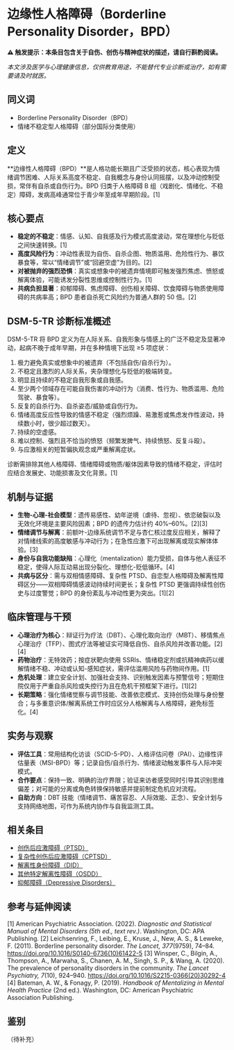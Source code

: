 # 边缘性人格障碍（Borderline Personality Disorder，BPD）

**⚠ 触发提示：本条目包含关于自伤、创伤与精神症状的描述，请自行斟酌阅读。**

_本文涉及医学与心理健康信息，仅供教育用途，不能替代专业诊断或治疗，如有需要请及时就医。_

## 同义词

- Borderline Personality Disorder（BPD）
- 情绪不稳定型人格障碍（部分国际分类使用）

## 定义

**边缘性人格障碍（BPD）**是人格功能长期且广泛受损的状态，核心表现为情绪调节困难、人际关系高度不稳定、自我概念与身份认同摇摆，以及冲动控制受损，常伴有自杀或自伤行为。BPD 归类于人格障碍 B 组（戏剧化、情绪化、不稳定）障碍，发病高峰通常位于青少年至成年早期阶段。[1]

## 核心要点

- **稳定的不稳定**：情感、认知、自我感及行为模式高度波动，常在理想化与贬低之间快速转换。[1]
- **高度风险行为**：冲动性表现为自伤、自杀企图、物质滥用、危险性行为、暴饮暴食等，常以“情绪调节”或“回避空虚”为目的。[2]
- **对被抛弃的强烈恐惧**：真实或想象中的被遗弃情境即可触发强烈焦虑、愤怒或解离体验，可能诱发分裂性思维或控制性行为。[1]
- **共病负担显著**：抑郁障碍、焦虑障碍、创伤相关障碍、饮食障碍与物质使用障碍的共病率高；BPD 患者自杀死亡风险约为普通人群的 50 倍。[2]

## DSM-5-TR 诊断标准概述

DSM-5-TR 将 BPD 定义为在人际关系、自我形象与情感上的广泛不稳定及显著冲动，起病不晚于成年早期，并在多种情境下出现 ≥5 项症状：

1. 极力避免真实或想象中的被遗弃（不包括自伤/自杀行为）。
2. 不稳定且激烈的人际关系，夹杂理想化与贬低的极端转变。
3. 明显且持续的不稳定自我形象或自我感。
4. 至少两个领域存在可能自我伤害的冲动行为（消费、性行为、物质滥用、危险驾驶、暴食等）。
5. 反复的自杀行为、自杀姿态/威胁或自伤行为。
6. 情绪高度反应性导致的情感不稳定（强烈烦躁、易激惹或焦虑发作性波动，持续数小时，很少超过数天）。
7. 持续的空虚感。
8. 难以控制、强烈且不恰当的愤怒（频繁发脾气、持续愤怒、反复斗殴）。
9. 与应激相关的短暂偏执观念或严重解离症状。

诊断需排除其他人格障碍、情绪障碍或物质/躯体因素导致的情绪不稳定，评估时应结合发展史、功能损害及文化背景。[1]

## 机制与证据

- **生物-心理-社会模型**：遗传易感性、幼年逆境（虐待、忽视）、依恋破裂以及无效化环境是主要风险因素；BPD 的遗传力估计约 40%–60%。[2][3]
- **情绪调节与解离**：前额叶-边缘系统调节不足与杏仁核过度反应相关，解释了对情绪线索的高度敏感与冲动行为；在急性应激下可出现解离或现实解体体验。[3]
- **身份与自我功能缺陷**：心理化（mentalization）能力受损，自体与他人表征不稳定，使得人际互动易出现分裂化、理想化-贬低循环。[4]
- **共病与区分**：需与双相情感障碍、复杂性 PTSD、自恋型人格障碍及解离性障碍区分——双相障碍情感波动持续时间更长；复杂性 PTSD 更强调持续性创伤史与过度警觉；BPD 的身份紊乱与冲动性更为突出。[1][2]

## 临床管理与干预

- **心理治疗为核心**：辩证行为疗法（DBT）、心理化取向治疗（MBT）、移情焦点心理治疗（TFP）、图式疗法等被证实可降低自伤、自杀风险并改善功能。[2][4]
- **药物治疗**：无特效药；按症状靶向使用 SSRIs、情绪稳定剂或抗精神病药以缓解情绪不稳、冲动或认知-感知症状，需评估滥用风险与药物间作用。[1]
- **危机处理**：建立安全计划、加强社会支持、识别触发因素与预警信号；短期住院仅用于严重自杀风险或失控行为且在危机干预框架下进行。[1][2]
- **长期策略**：强化情绪觉察与调节技能、改善依恋模式、支持创伤处理与身份整合；与多重意识体/解离系统工作时应区分人格解离与人格障碍，避免标签化。[4]

## 实务与观察

- **评估工具**：常用结构化访谈（SCID-5-PD）、人格评估问卷（PAI）、边缘性评估量表（MSI-BPD）等；记录自伤/自杀行为、情绪波动触发事件与人际冲突模式。
- **合作要点**：保持一致、明确的治疗界限；验证来访者感受同时引导其识别思维偏差；对可能的分离或角色转换保持敏感并提前制定危机应对流程。
- **自助方向**：DBT 技能（情绪调节、痛苦容忍、人际效能、正念）、安全计划与支持网络地图，可作为系统内协作与自我监测工具。

## 相关条目

- [创伤后应激障碍（PTSD）](创伤后应激障碍.md)
- [复杂性创伤后应激障碍（CPTSD）](复杂性创伤后应激障碍.md)
- [解离性身份障碍（DID）](解离性身份障碍.md)
- [其他特定解离性障碍（OSDD）](其他特定解离性障碍.md)
- [抑郁障碍（Depressive Disorders）](抑郁障碍.md)

## 参考与延伸阅读

[1] American Psychiatric Association. (2022). *Diagnostic and Statistical Manual of Mental Disorders (5th ed., text rev.)*. Washington, DC: APA Publishing.
[2] Leichsenring, F., Leibing, E., Kruse, J., New, A. S., & Leweke, F. (2011). Borderline personality disorder. *The Lancet, 377*(9759), 74–84. https://doi.org/10.1016/S0140-6736(10)61422-5
[3] Winsper, C., Bilgin, A., Thompson, A., Marwaha, S., Chanen, A. M., Singh, S. P., & Wang, A. (2020). The prevalence of personality disorders in the community. *The Lancet Psychiatry, 7*(10), 924–940. https://doi.org/10.1016/S2215-0366(20)30292-4
[4] Bateman, A. W., & Fonagy, P. (2019). *Handbook of Mentalizing in Mental Health Practice* (2nd ed.). Washington, DC: American Psychiatric Association Publishing.

## 鉴别
（待补充）
